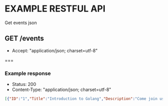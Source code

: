 # EXAMPLE RESTFUL API
Get events json

## GET /events

* Accept: "application/json; charset=utf-8"

===

### Example response
* Status: 200
* Content-Type: "application/json; charset=utf-8"

```json
[{"ID":"1","Title":"Introduction to Golang","Description":"Come join us for a chance to learn how golang works and get to eventually try it out"}]
```
